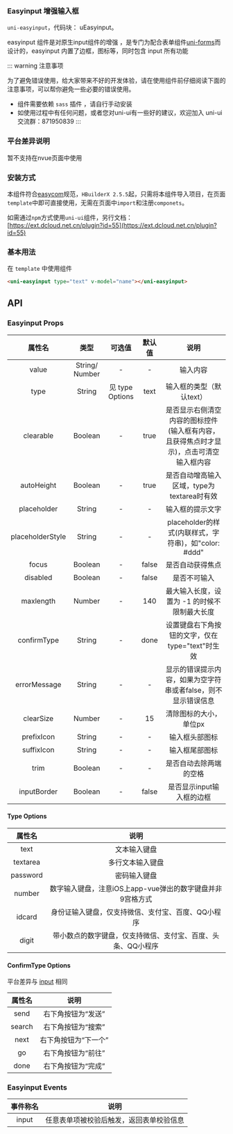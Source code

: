 ### Easyinput 增强输入框
``uni-easyinput``，代码块： uEasyinput。

easyinput 组件是对原生input组件的增强 ，是专门为配合表单组件[uni-forms](https://ext.dcloud.net.cn/plugin?id=2773)而设计的，easyinput 内置了边框，图标等，同时包含 input 所有功能


::: warning 注意事项

为了避免错误使用，给大家带来不好的开发体验，请在使用组件前仔细阅读下面的注意事项，可以帮你避免一些必要的错误使用。

- 组件需要依赖 `sass` 插件 ，请自行手动安装
- 如使用过程中有任何问题，或者您对uni-ui有一些好的建议，欢迎加入 uni-ui 交流群：871950839
:::

### 平台差异说明

暂不支持在nvue页面中使用

### 安装方式

本组件符合[easycom](https://uniapp.dcloud.io/collocation/pages?id=easycom)规范，`HBuilderX 2.5.5`起，只需将本组件导入项目，在页面`template`中即可直接使用，无需在页面中`import`和注册`componets`。

如需通过`npm`方式使用`uni-ui`组件，另行文档：[https://ext.dcloud.net.cn/plugin?id=55](https://ext.dcloud.net.cn/plugin?id=55)

### 基本用法

在 ``template`` 中使用组件

```html
<uni-easyinput type="text" v-model="name"></uni-easyinput>
```

## API

### Easyinput Props

|属性名							| 类型						|	可选值 		| 		默认值					| 说明|
|:-:								| :-:						|:-:				| :-:								| :-:	|	
|value 							|String/ Number	| -				 	|	-									|输入内容|
|type	   						|String 				| 见 type Options |text| 				输入框的类型（默认text） |
|clearable	   			|Boolean				|-	|true| 是否显示右侧清空内容的图标控件(输入框有内容，且获得焦点时才显示)，点击可清空输入框内容|
|autoHeight	   			|Boolean				| -	|true|	是否自动增高输入区域，type为textarea时有效|
|placeholder	   		|String 				| -	|-|	输入框的提示文字|
|placeholderStyle 	|String 				| -	|-|	placeholder的样式(内联样式，字符串)，如"color: #ddd"|
|focus	   					|Boolean				| -	|false|	是否自动获得焦点|
|disabled	   				|Boolean				| -	|false|	是否不可输入|
|maxlength	   			|Number | -	|140|	最大输入长度，设置为 -1 的时候不限制最大长度|
|confirmType	   		|String | -	|done|	设置键盘右下角按钮的文字，仅在type="text"时生效|
|errorMessage	  		|String | -	|-|	显示的错误提示内容，如果为空字符串或者false，则不显示错误信息|
|clearSize	   			|Number | -	|15|	清除图标的大小，单位px|
|prefixIcon	   			|String	| -	|-|输入框头部图标	|
|suffixIcon	   			|String	| -	|-|输入框尾部图标|
|trim	   						|Boolean| -	|-|	是否自动去除两端的空格|
|inputBorder	   		|Boolean| -	|false|	是否显示input输入框的边框|


#### Type Options

|属性名		| 说明																								|
|:-:			| :-:																								|
|text			|文本输入键盘																					|
|textarea	|多行文本输入键盘																			|
|password	|密码输入键盘																					|
|number		|数字输入键盘，注意iOS上app-vue弹出的数字键盘并非9宫格方式	|
|idcard		|身份证输入键盘，仅支持微信、支付宝、百度、QQ小程序					|
|digit		|带小数点的数字键盘，仅支持微信、支付宝、百度、头条、QQ小程序	|

#### ConfirmType Options

平台差异与 [input](https://uniapp.dcloud.io/component/input) 相同

|属性名	| 说明							|
|:-:		| :-:							|
|send		|右下角按钮为“发送”	|
|search	|右下角按钮为“搜索”	|
|next		|右下角按钮为“下一个”|
|go			|右下角按钮为“前往”	|																																																			
|done		|右下角按钮为“完成”	|
	

### Easyinput Events

|事件称名			|说明																	|								
|:-:				|:-:																	|										
|input			|任意表单项被校验后触发，返回表单校验信息		|


